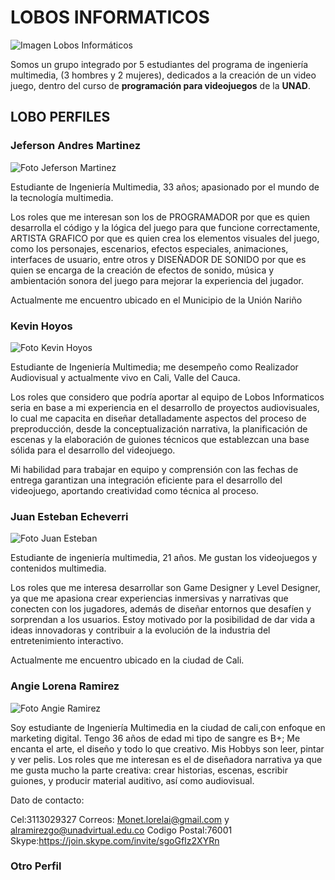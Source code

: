 # LOBOS INFORMATICOS

![Imagen Lobos Informáticos](https://github.com/JandresMV/VideoJuego/blob/main/Imagenes_Main/Lobos%20Informaticos%20600x600.jpeg)

Somos un grupo integrado por 5 estudiantes del programa de ingeniería multimedia, (3 hombres y 2 mujeres), dedicados a la creación de un video juego, dentro del curso de **programación para videojuegos** de la **UNAD**.


## LOBO PERFILES

### Jeferson Andres Martinez

![Foto Jeferson Martinez](https://github.com/JandresMV/VideoJuego/blob/main/Imagenes_Main/Foto%203x4%20Jeferson%20Andres%20Martinez_.png)

Estudiante de Ingeniería Multimedia, 33 años; apasionado por el mundo de la tecnología multimedia. 

Los roles que me interesan son los de PROGRAMADOR por que es quien desarrolla el código y la lógica del juego para que funcione correctamente, ARTISTA GRAFICO por que es quien crea los elementos visuales del juego, como los personajes, escenarios, efectos especiales, animaciones, interfaces de usuario, entre otros y DISEÑADOR DE SONIDO por que es quien se encarga de la creación de efectos de sonido, música y ambientación sonora del juego para mejorar la experiencia del jugador. 

Actualmente me encuentro ubicado en el Municipio de la Unión Nariño


### Kevin Hoyos

![Foto Kevin Hoyos](https://github.com/JandresMV/VideoJuego/blob/main/Imagenes_Main/Kevin-Hoyos-Foto-3x4.jpg)

Estudiante de Ingeniería Multimedia; me desempeño como Realizador Audiovisual y actualmente vivo en Cali, Valle del Cauca.

Los roles que considero que podría aportar al equipo de Lobos Informaticos seria en base a mi experiencia en el desarrollo de proyectos audiovisuales, lo cual me capacita en diseñar detalladamente aspectos del proceso de preproducción, desde la conceptualización narrativa, la planificación de escenas y la elaboración de guiones técnicos que establezcan una base sólida para el desarrollo del videojuego.

Mi habilidad para trabajar en equipo y comprensión con las fechas de entrega garantizan una integración eficiente para el desarrollo del videojuego, aportando creatividad como técnica al proceso.


### Juan Esteban Echeverri

![Foto Juan Esteban](https://github.com/JandresMV/VideoJuego/blob/main/Imagenes_Main/perfi_Juan_Esteban.jpg)

Estudiante de ingeniería multimedia, 21 años. Me gustan los videojuegos y contenidos multimedia.

Los roles que me interesa desarrollar son Game Designer y Level Designer, ya que me apasiona crear experiencias inmersivas y narrativas que conecten con los jugadores, además de diseñar entornos que desafíen y sorprendan a los usuarios. Estoy motivado por la posibilidad de dar vida a ideas innovadoras y contribuir a la evolución de la industria del entretenimiento interactivo.

Actualmente me encuentro ubicado en la ciudad de Cali.


### Angie Lorena Ramirez

![Foto Angie Ramirez](https://github.com/JandresMV/VideoJuego/blob/3ccd0c84a9d199e3ed167490b47e3427397e46a7/Imagenes_Main/Angie%20Ramirez.png?raw=true)

Soy estudiante de Ingeniería Multimedia en la ciudad de cali,con enfoque en marketing digital.
Tengo 36 años de edad mi tipo de sangre es B+; Me encanta el arte, el diseño y todo lo que creativo. Mis Hobbys son leer, pintar y ver pelis.
Los roles que me interesan es el de diseñadora narrativa ya que me gusta mucho la parte creativa: 
crear historias, escenas, escribir guiones, y producir material auditivo, así como audiovisual.

Dato de contacto: 

Cel:3113029327
Correos: Monet.lorelai@gmail.com y alramirezgo@unadvirtual.edu.co
Codigo Postal:76001
Skype:https://join.skype.com/invite/sgoGfIz2XYRn

### Otro Perfil